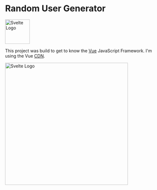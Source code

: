
# Random User Generator

<img src="https://user-images.githubusercontent.com/40543879/131123609-9ef985dc-8ead-41b8-9c0a-ba3cc05dc93a.png" alt="Svelte Logo" width="80"/>

This project was build to get to know the [Vue](https://vuejs.org/) JavaScript Framework.
I'm using the Vue [CDN](https://vuejs.org/v2/guide/installation.html#CDN).

<img src="https://user-images.githubusercontent.com/40543879/131123504-f3daef09-2c9c-4c88-a3f7-e793d38616b1.gif" alt="Svelte Logo" width="400"/>